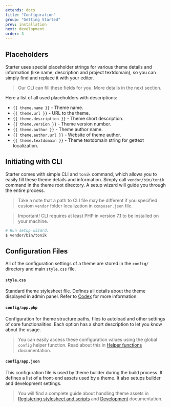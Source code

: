 ```yaml
---
extends: docs
title: "Configuration"
group: "Getting Started"
prev: installation
next: development
order: 3
---
```


## Placeholders

Starter uses special placeholder strings for various theme details and information (like name, description and project textdomain), so you can simply find and replace it with your editor.

> Our CLI can fill these fields for you. More details in the next section.

Here a list of all used placeholders with descriptions:

- `{{ theme.name }}` - Theme name.
- `{{ theme.url }}` - URL to the theme.
- `{{ theme.description }}` - Theme short description.
- `{{ theme.version }}` - Theme version number.
- `{{ theme.author }}` - Theme author name.
- `{{ theme.author.url }}` - Website of theme author.
- `{{ theme.textdomain }}` - Theme textdomain string for gettext localization.

## Initiating with CLI

Starter comes with simple CLI and `tonik` command, which allows you to easily fill these theme details and information. Simply call `vendor/bin/tonik` command in the theme root directory. A setup wizard will guide you through the entire process.

> Take a note that a path to CLI file may be different if you specified custom `vendor` folder localization in `composer.json` file.

> Important! CLI requires at least PHP in version 7.1 to be installed on your machine.

```bash
# Run setup wizard.
$ vendor/bin/tonik
```

## Configuration Files

All of the configuration settings of a theme are stored in the `config/` directory and main `style.css` file.

#### `style.css`

Standard theme stylesheet file. Defines all details about the theme displayed in admin panel. Refer to [Codex](https://codex.wordpress.org/Theme_Development#Theme_Stylesheet) for more information.

#### `config/app.php`

Configuration for theme structure paths, files to autoload and other settings of core functionalities. Each option has a short description to let you know about the usage.

> You can easily access these configuration values using the global `config` helper function. Read about this in [Helper functions](/docs/helper-functions/) documentation.

#### `config/app.json`

This configuration file is used by theme builder during the build process. It defines a list of a front-end assets used by a theme. It also setups builder and development settings.

> You will find a complete guide about handling theme assets in [Registering stylesheet and scripts](/docs/registering-stylesheets-and-scripts/) and [Development](/docs/development/) documentation.
